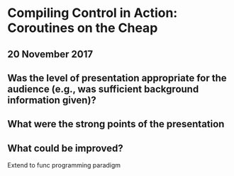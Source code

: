 # Compiling Control in Action: Coroutines on the Cheap

## 20 November 2017

## Was the level of presentation appropriate for the audience (e.g., was sufficient background information given)?



## What were the strong points of the presentation



## What could be improved?


Extend to func programming paradigm